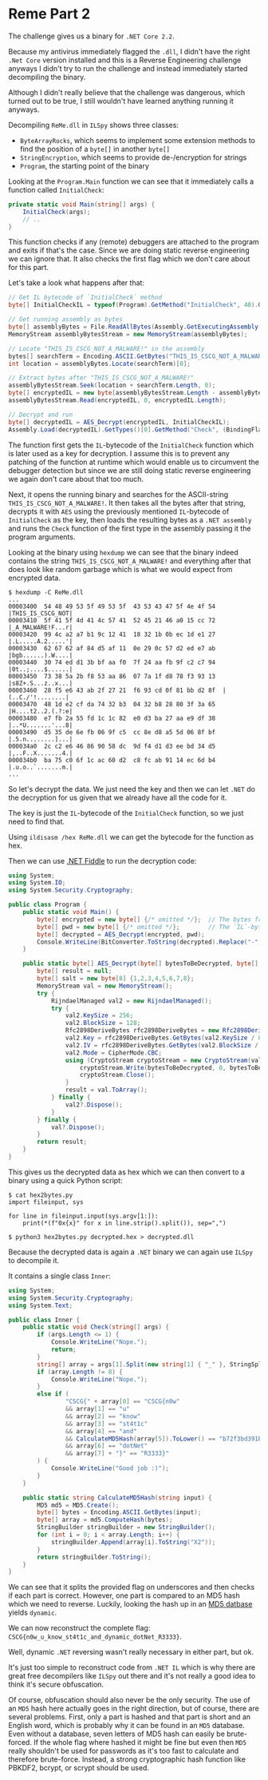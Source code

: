 # Reme Part 2

The challenge gives us a binary for `.NET Core 2.2`.

Because my antivirus immediately flagged the `.dll`,
I didn't have the right `.Net Core` version installed
and this is a Reverse Engineering challenge anyways
I didn't try to run the challenge
and instead immediately started decompiling the binary.

Although I didn't really believe that the challenge was dangerous,
which turned out to be true,
I still wouldn't have learned anything running it anyways.

Decompiling `ReMe.dll` in `ILSpy` shows three classes:
- `ByteArrayRocks`, which seems to implement some extension methods to find the position of a `byte[]` in another `byte[]`
- `StringEncryption`, which seems to provide de-/encryption for strings
- `Program`, the starting point of the binary

Looking at the `Program.Main` function we can see that it immediately calls a function called `InitialCheck`:
```c#
private static void Main(string[] args) {
    InitialCheck(args);
    // ..
}
```

This function checks if any (remote) debuggers are attached to the program and exits if that's the case.
Since we are doing static reverse engineering we can ignore that.
It also checks the first flag which we don't care about for this part.

Let's take a look what happens after that:
```c#
// Get IL bytecode of `InitialCheck` method
byte[] InitialCheckIL = typeof(Program).GetMethod("InitialCheck", 40).GetMethodBody().GetILAsByteArray();

// Get running assembly as bytes
byte[] assemblyBytes = File.ReadAllBytes(Assembly.GetExecutingAssembly().get_Location());
MemoryStream assemblyBytesStream = new MemoryStream(assemblyBytes);

// Locate "THIS_IS_CSCG_NOT_A_MALWARE!" in the assembly
bytes[] searchTerm = Encoding.ASCII.GetBytes("THIS_IS_CSCG_NOT_A_MALWARE!");
int location = assemblyBytes.Locate(searchTerm)[0];

// Extract bytes after "THIS_IS_CSCG_NOT_A_MALWARE!"
assemblyBytesStream.Seek(location + searchTerm.Length, 0);
byte[] encryptedIL = new byte[assemblyBytesStream.Length - assemblyBytesStream.Position];
assemblyBytesStream.Read(encryptedIL, 0, encryptedIL.Length);

// Decrypt and run
byte[] decryptedIL = AES_Decrypt(encryptedIL, InitialCheckIL);
Assembly.Load(decryptedIL).GetTypes()[0].GetMethod("Check", (BindingFlags)24)).Invoke(null, new object[1] { args });
```

The function first gets the `IL`-bytecode of the `InitialCheck` function which is later used as a key for decryption.
I assume this is to prevent any patching of the function at runtime which would enable
us to circumvent the debugger detection but since we are still doing static reverse engineering
we again don't care about that too much.

Next, it opens the running binary and searches for the ASCII-string `THIS_IS_CSCG_NOT_A_MALWARE!`.
It then takes all the bytes after that string, decrypts it with `AES` using the previously mentioned `IL`-bytecode
of `InitialCheck` as the key, then loads the resulting bytes as a `.NET assembly` and runs
the `Check` function of the first type in the assembly passing it the program arguments.

Looking at the binary using `hexdump` we can see that the binary indeed contains the string `THIS_IS_CSCG_NOT_A_MALWARE!`
and everything after that does look like random garbage which is what we would expect from encrypted data.
```
$ hexdump -C ReMe.dll
...
00003400  54 48 49 53 5f 49 53 5f  43 53 43 47 5f 4e 4f 54  |THIS_IS_CSCG_NOT|
00003410  5f 41 5f 4d 41 4c 57 41  52 45 21 46 a0 15 cc 72  |_A_MALWARE!F...r|
00003420  99 4c a2 a7 b1 9c 12 41  18 32 1b 0b ec 1d e1 27  |.L.....A.2.....'|
00003430  62 67 62 af 84 d5 af 11  0e 29 0c 57 d2 ed e7 ab  |bgb......).W....|
00003440  30 74 ed d1 3b bf aa f0  7f 24 aa fb 9f c2 c7 94  |0t..;....$......|
00003450  73 38 5a 2b f8 53 aa 86  07 7a 1f d8 78 f3 93 13  |s8Z+.S...z..x...|
00003460  28 f5 e6 43 ab 2f 27 21  f6 93 cd 0f 81 bb d2 8f  |(..C./'!........|
00003470  48 1d e2 cf da 74 32 b3  04 32 b8 28 80 3f 3a 65  |H....t2..2.(.?:e|
00003480  e7 fb 2a 55 fd 1c 1c 82  e0 d3 ba 27 aa e9 df 38  |..*U.......'...8|
00003490  d5 35 de 6e fb 06 9f c5  cc 8e d8 a5 5d 06 8f bf  |.5.n........]...|
000034a0  2c c2 e6 46 86 90 58 dc  9d f4 d1 d3 ee bd 34 d5  |,..F..X.......4.|
000034b0  ba 75 c0 6f 1c ac 60 d2  c8 fc ab 91 14 ec 6d b4  |.u.o..`.......m.|
...
```

So let's decrypt the data. We just need the key and then we can let `.NET` do the decryption
for us given that we already have all the code for it.

The key is just the `IL`-bytecode of the `InitialCheck` function, so we just need to find that.

Using `ildisasm /hex ReMe.dll` we can get the bytecode for the function as hex.

Then we can use [.NET Fiddle](https://dotnetfiddle.net/) to run the decryption code:
```c#
using System;
using System.IO;
using System.Security.Cryptography;

public class Program {
    public static void Main() {
        byte[] encrypted = new byte[] {/* omitted */};  // The bytes from the binary after "THIS_IS_CSCG_NOT|_A_MALWARE!"
        byte[] pwd = new byte[] {/* omitted */};        // The `IL`-bytecode of `InitialCheck` taken from `ildisasm`
        byte[] decrypted = AES_Decrypt(encrypted, pwd);
        Console.WriteLine(BitConverter.ToString(decrypted).Replace("-", " "));
    }

    public static byte[] AES_Decrypt(byte[] bytesToBeDecrypted, byte[] passwordBytes) {
        byte[] result = null;
        byte[] salt = new byte[8] {1,2,3,4,5,6,7,8};
        MemoryStream val = new MemoryStream();
        try {
            RijndaelManaged val2 = new RijndaelManaged();
            try {
                val2.KeySize = 256;
                val2.BlockSize = 128;
                Rfc2898DeriveBytes rfc2898DeriveBytes = new Rfc2898DeriveBytes(passwordBytes, salt, 1000);
                val2.Key = rfc2898DeriveBytes.GetBytes(val2.KeySize / 8);
                val2.IV = rfc2898DeriveBytes.GetBytes(val2.BlockSize / 8);
                val2.Mode = CipherMode.CBC;
                using (CryptoStream cryptoStream = new CryptoStream(val, val2.CreateDecryptor(), CryptoStreamMode.Write)) {
                    cryptoStream.Write(bytesToBeDecrypted, 0, bytesToBeDecrypted.Length);
                    cryptoStream.Close();
                }
                result = val.ToArray();
            } finally {
                val2?.Dispose();
            }
        } finally {
            val?.Dispose();
        }
        return result;
    }
}
```

This gives us the decrypted data as hex which we can then convert to a binary using a quick Python script:
```
$ cat hex2bytes.py
import fileinput, sys

for line in fileinput.input(sys.argv[1:]):
    print(*(f"0x{x}" for x in line.strip().split()), sep=",")

$ python3 hex2bytes.py decrypted.hex > decrypted.dll
```

Because the decrypted data is again a `.NET` binary we can again use `ILSpy` to decompile it.

It contains a single class `Inner`:
```c#
using System;
using System.Security.Cryptography;
using System.Text;

public class Inner {
    public static void Check(string[] args) {
        if (args.Length <= 1) {
            Console.WriteLine("Nope.");
            return;
        }
        string[] array = args[1].Split(new string[1] { "_" }, StringSplitOptions.RemoveEmptyEntries);
        if (array.Length != 8) {
            Console.WriteLine("Nope.");
        }
        else if (
                "CSCG{" + array[0] == "CSCG{n0w"
                && array[1] == "u"
                && array[2] == "know"
                && array[3] == "st4t1c"
                && array[4] == "and"
                && CalculateMD5Hash(array[5]).ToLower() == "b72f3bd391ba731a35708bfd8cd8a68f"
                && array[6] == "dotNet"
                && array[7] + "}" == "R3333}"
        ) {
            Console.WriteLine("Good job :)");
        }
    }

    public static string CalculateMD5Hash(string input) {
        MD5 md5 = MD5.Create();
        byte[] bytes = Encoding.ASCII.GetBytes(input);
        byte[] array = md5.ComputeHash(bytes);
        StringBuilder stringBuilder = new StringBuilder();
        for (int i = 0; i < array.Length; i++) {
            stringBuilder.Append(array[i].ToString("X2"));
        }
        return stringBuilder.ToString();
    }
}
```

We can see that it splits the provided flag on underscores and then checks if each part is correct.
However, one part is compared to an MD5 hash which we need to reverse.
Luckily, looking the hash up in an [MD5 datbase](https://md5.gromweb.com/?md5=b72f3bd391ba731a35708bfd8cd8a68f)
yields `dynamic`.

We can now reconstruct the complete flag: `CSCG{n0w_u_know_st4t1c_and_dynamic_dotNet_R3333}`.

Well, dynamic `.NET` reversing wasn't really necessary in either part, but ok.

It's just too simple to reconstruct code from `.NET IL` which is why there are great free decompilers like `ILSpy` out
there and it's not really a good idea to think it's secure obfuscation.

Of course, obfuscation should also never be the only security. The use of an `MD5` hash here
actually goes in the right direction, but of course, there are several problems. First, only a part is hashed and that
part is short and an English word, which is probably why it can be found in an `MD5` database.
Even without a database, seven letters of MD5 hash can easily be brute-forced.
If the whole flag where hashed it might be fine but even then `MD5` really shouldn't be used for passwords
as it's too fast to calculate and therefore brute-force.
Instead, a strong cryptographic hash function like PBKDF2, bcrypt, or scrypt should be used.
